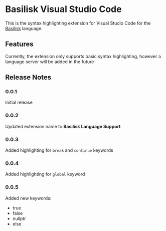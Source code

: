 # Basilisk Visual Studio Code

This is the syntax highlighting extension for Visual Studio Code for the [Basilisk](https://github.com/viper-org/basilisk) language.

## Features

Currently, the extension only supports basic syntax highlighting, however a language server will be added in the future

## Release Notes

### 0.0.1

Initial release

### 0.0.2

Updated extension name to **Basilisk Language Support**

### 0.0.3

Added highlighting for `break` and `continue` keywords

### 0.0.4

Added highlighting for `global` keyword

### 0.0.5

Added new keywords:
* true
* false
* nullptr
* else